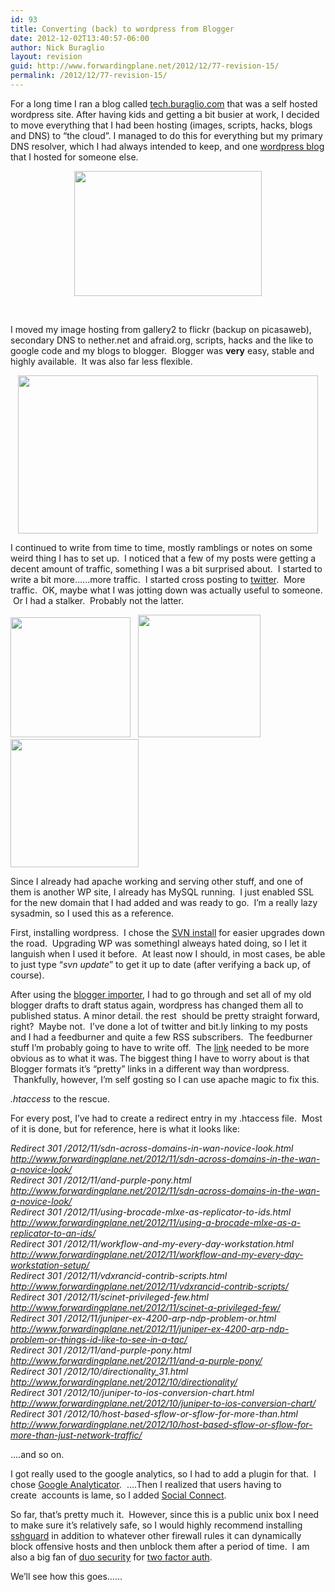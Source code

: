 ```yaml
---
id: 93
title: Converting (back) to wordpress from Blogger
date: 2012-12-02T13:40:57-06:00
author: Nick Buraglio
layout: revision
guid: http://www.forwardingplane.net/2012/12/77-revision-15/
permalink: /2012/12/77-revision-15/
---
```

For a long time I ran a blog called [tech.buraglio.com](http://www.forwardingplane.net) that was a self hosted wordpress site. After having kids and getting a bit busier at work, I decided to move everything that I had been hosting (images, scripts, hacks, blogs and DNS) to &#8220;the cloud&#8221;. I managed to do this for everything but my primary DNS resolver, which I had always intended to keep, and one [wordpress blog](http://www.shitenonions.com) that I hosted for someone else.

<p style="text-align: center;">
  <a href="http://www.forwardingplane.net/wp-content/uploads/2012/12/bloggerpress.jpg"><img class="size-medium wp-image-84 aligncenter" title="bloggerpress" src="http://www.forwardingplane.net/wp-content/uploads/2012/12/bloggerpress-300x200.jpg" alt="" width="300" height="200" srcset="http://www.forwardingplane.net/wp-content/uploads/2012/12/bloggerpress-300x200.jpg 300w, http://www.forwardingplane.net/wp-content/uploads/2012/12/bloggerpress.jpg 500w" sizes="(max-width: 300px) 100vw, 300px" /></a>
</p>

&nbsp;

I moved my image hosting from gallery2 to flickr (backup on picasaweb), secondary DNS to nether.net and afraid.org, scripts, hacks and the like to google code and my blogs to blogger.  Blogger was **very** easy, stable and highly available.  It was also far less flexible.

<p style="text-align: center;">
  <img class="aligncenter" src="http://www.undertheradarblog.com/wp-content/uploads/2011/12/Top-5-Best-Free-Cloud-Storage-Services-That-You-Need-And-Are-Useful.png" alt="" width="480" height="253" />
</p>

I continued to write from time to time, mostly ramblings or notes on some weird thing I has to set up.  I noticed that a few of my posts were getting a decent amount of traffic, something I was a bit surprised about.  I started to write a bit more&#8230;&#8230;more traffic.  I started cross posting to <a href="http://www.twitter.com/buraglio" target="_blank">twitter</a>.  More traffic.  OK, maybe what I was jotting down was actually useful to someone.  Or I had a stalker.  Probably not the latter.

<img class="alignnone" src="http://blog.dreamhost.com/wp-content/uploads/2009/09/23-wordpress_logo.png" alt="" width="192" height="192" />   <img class="alignnone" src="http://www.decodeunicode.org/en/u+003e/data/glyph/196x196/003E.gif" alt="" width="196" height="196" /><img class="alignnone" src="http://upload.wikimedia.org/wikipedia/commons/thumb/3/31/Blogger.svg/256px-Blogger.svg.png" alt="" width="205" height="205" />

Since I already had apache working and serving other stuff, and one of them is another WP site, I already has MySQL running.  I just enabled SSL for the new domain that I had added and was ready to go.  I&#8217;m a really lazy sysadmin, so I used this as a reference.

First, installing wordpress.  I chose the <a href="http://codex.wordpress.org/Installing/Updating_WordPress_with_Subversion" target="_blank">SVN install</a> for easier upgrades down the road.  Upgrading WP was somethingI alweays hated doing, so I let it languish when I used it before.  At least now I should, in most cases, be able to just type &#8220;_svn update_&#8221; to get it up to date (after verifying a back up, of course).

After using the <a href="http://wordpress.org/extend/plugins/blogger-importer/" target="_blank">blogger importer</a>, I had to go through and set all of my old blogger drafts to draft status again, wordpress has changed them all to published status. A minor detail. the rest  should be pretty straight forward, right?  Maybe not.  I&#8217;ve done a lot of twitter and bit.ly linking to my posts and I had a feedburner and quite a few RSS subscribers.  The feedburner stuff I&#8217;m probably going to have to write off.  The <a href="http://feeds.feedburner.com/forwardingplane/WszR" target="_blank">link</a> needed to be more obvious as to what it was. The biggest thing I have to worry about is that Blogger formats it&#8217;s &#8220;pretty&#8221; links in a different way than wordpress.  Thankfully, however, I&#8217;m self gosting so I can use apache magic to fix this.

_.htaccess_ to the rescue.

For every post, I&#8217;ve had to create a redirect entry in my .htaccess file.  Most of it is done, but for reference, here is what it looks like:

_Redirect 301 /2012/11/sdn-across-domains-in-wan-novice-look.html http://www.forwardingplane.net/2012/11/sdn-across-domains-in-the-wan-a-novice-look/_  
_Redirect 301 /2012/11/and-purple-pony.html http://www.forwardingplane.net/2012/11/sdn-across-domains-in-the-wan-a-novice-look/_  
_Redirect 301 /2012/11/using-brocade-mlxe-as-replicator-to-ids.html http://www.forwardingplane.net/2012/11/using-a-brocade-mlxe-as-a-replicator-to-an-ids/_  
_Redirect 301 /2012/11/workflow-and-my-every-day-workstation.html http://www.forwardingplane.net/2012/11/workflow-and-my-every-day-workstation-setup/_  
_Redirect 301 /2012/11/vdxrancid-contrib-scripts.html http://www.forwardingplane.net/2012/11/vdxrancid-contrib-scripts/_  
_Redirect 301 /2012/11/scinet-privileged-few.html http://www.forwardingplane.net/2012/11/scinet-a-privileged-few/_  
_Redirect 301 /2012/11/juniper-ex-4200-arp-ndp-problem-or.html http://www.forwardingplane.net/2012/11/juniper-ex-4200-arp-ndp-problem-or-things-id-like-to-see-in-a-tac/_  
_Redirect 301 /2012/11/and-purple-pony.html http://www.forwardingplane.net/2012/11/and-a-purple-pony/_  
_Redirect 301 /2012/10/directionality_31.html http://www.forwardingplane.net/2012/10/directionality/_  
_Redirect 301 /2012/10/juniper-to-ios-conversion-chart.html http://www.forwardingplane.net/2012/10/juniper-to-ios-conversion-chart/_  
_Redirect 301 /2012/10/host-based-sflow-or-sflow-for-more-than.html http://www.forwardingplane.net/2012/10/host-based-sflow-or-sflow-for-more-than-just-network-traffic/_

&#8230;.and so on.

I got really used to the google analytics, so I had to add a plugin for that.  I chose <a href="http://wordpress.org/extend/plugins/google-analyticator/" target="_blank">Google Analyticator</a>.  &#8230;.Then I realized that users having to create  accounts is lame, so I added <a href="http://wordpress.org/extend/plugins/social-connect/" target="_blank">Social Connect</a>.

So far, that&#8217;s pretty much it.  However, since this is a public unix box I need to make sure it&#8217;s relatively safe, so I would highly recommend installing <a href="http://www.sshguard.net" target="_blank">sshguard</a> in addition to whatever other firewall rules it can dynamically block offensive hosts and then unblock them after a period of time.  I am also a big fan of <a href="http://www.duosecurity.com" target="_blank">duo security</a> for <a href="http://en.wikipedia.org/wiki/Two-factor_authentication" target="_blank">two factor auth</a>.

We&#8217;ll see how this goes&#8230;&#8230;

&nbsp;